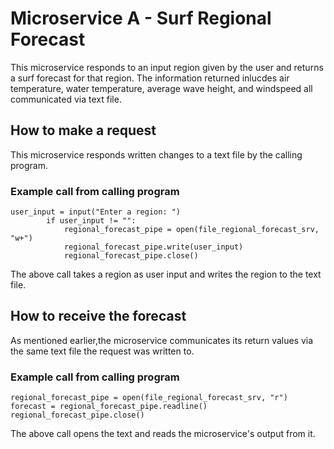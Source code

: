 # Microservice A - Surf Regional Forecast
This microservice responds to an input region given by the user and returns a surf forecast for that region. 
The information returned inlucdes air temperature, water temperature, average wave height, and windspeed 
all communicated via text file.

## How to make a request
This microservice responds written changes to a text file by the calling program. 
### Example call from calling program
```
user_input = input("Enter a region: ")
        if user_input != "":
            regional_forecast_pipe = open(file_regional_forecast_srv, "w+")
            regional_forecast_pipe.write(user_input)
            regional_forecast_pipe.close()
```
The above call takes a region as user input and writes the region to the text file. 

## How to receive the forecast
As mentioned earlier,the microservice communicates its return values via the same text file the request was written to.
### Example call from calling program
```
regional_forecast_pipe = open(file_regional_forecast_srv, "r")
forecast = regional_forecast_pipe.readline()
regional_forecast_pipe.close()
```
The above call opens the text and reads the microservice's output from it.
